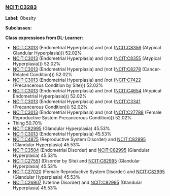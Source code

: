 
### [NCIT:C3283](http://purl.obolibrary.org/obo/NCIT_C3283)
**Label:** Obesity

**Subclasses:** 

**Class expressions from DL-Learner:**

- [NCIT:C3013](http://purl.obolibrary.org/obo/NCIT_C3013) (Endometrial Hyperplasia) and (not ([NCIT:C8356](http://purl.obolibrary.org/obo/NCIT_C8356) (Atypical Glandular Hyperplasia))) 52.02%
- [NCIT:C3013](http://purl.obolibrary.org/obo/NCIT_C3013) (Endometrial Hyperplasia) and (not ([NCIT:C8355](http://purl.obolibrary.org/obo/NCIT_C8355) (Atypical Hyperplasia))) 52.02%
- [NCIT:C3013](http://purl.obolibrary.org/obo/NCIT_C3013) (Endometrial Hyperplasia) and (not ([NCIT:C8278](http://purl.obolibrary.org/obo/NCIT_C8278) (Cancer-Related Condition))) 52.02%
- [NCIT:C3013](http://purl.obolibrary.org/obo/NCIT_C3013) (Endometrial Hyperplasia) and (not ([NCIT:C7422](http://purl.obolibrary.org/obo/NCIT_C7422) (Precancerous Condition by Site))) 52.02%
- [NCIT:C3013](http://purl.obolibrary.org/obo/NCIT_C3013) (Endometrial Hyperplasia) and (not ([NCIT:C4654](http://purl.obolibrary.org/obo/NCIT_C4654) (Atypical Endometrial Hyperplasia))) 52.02%
- [NCIT:C3013](http://purl.obolibrary.org/obo/NCIT_C3013) (Endometrial Hyperplasia) and (not ([NCIT:C3341](http://purl.obolibrary.org/obo/NCIT_C3341) (Precancerous Condition))) 52.02%
- [NCIT:C3013](http://purl.obolibrary.org/obo/NCIT_C3013) (Endometrial Hyperplasia) and (not ([NCIT:C27788](http://purl.obolibrary.org/obo/NCIT_C27788) (Female Reproductive System Precancerous Condition))) 52.02%
- Thing 50.70%
- [NCIT:C82995](http://purl.obolibrary.org/obo/NCIT_C82995) (Glandular Hyperplasia) 45.53%
- [NCIT:C3013](http://purl.obolibrary.org/obo/NCIT_C3013) (Endometrial Hyperplasia) 45.53%
- [NCIT:C4875](http://purl.obolibrary.org/obo/NCIT_C4875) (Reproductive System Disorder) and [NCIT:C82995](http://purl.obolibrary.org/obo/NCIT_C82995) (Glandular Hyperplasia) 45.53%
- [NCIT:C3504](http://purl.obolibrary.org/obo/NCIT_C3504) (Endometrial Disorder) and [NCIT:C82995](http://purl.obolibrary.org/obo/NCIT_C82995) (Glandular Hyperplasia) 45.53%
- [NCIT:C27551](http://purl.obolibrary.org/obo/NCIT_C27551) (Disorder by Site) and [NCIT:C82995](http://purl.obolibrary.org/obo/NCIT_C82995) (Glandular Hyperplasia) 45.53%
- [NCIT:C27020](http://purl.obolibrary.org/obo/NCIT_C27020) (Female Reproductive System Disorder) and [NCIT:C82995](http://purl.obolibrary.org/obo/NCIT_C82995) (Glandular Hyperplasia) 45.53%
- [NCIT:C26907](http://purl.obolibrary.org/obo/NCIT_C26907) (Uterine Disorder) and [NCIT:C82995](http://purl.obolibrary.org/obo/NCIT_C82995) (Glandular Hyperplasia) 45.53%


